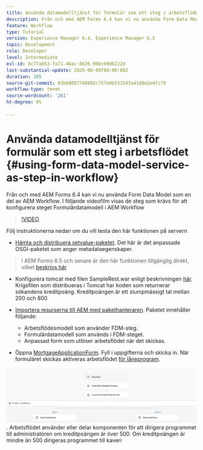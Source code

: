 ```yaml
---
title: Använda datamodelltjänst för formulär som ett steg i arbetsflödet
description: Från och med AEM Forms 6.4 kan vi nu använda Form Data Model som en del av AEM Workflow. I följande videofilm visas stegen som behövs för att konfigurera steget för formulärdatamodell i AEM Workflow.
feature: Workflow
type: Tutorial
version: Experience Manager 6.4, Experience Manager 6.5
topic: Development
role: Developer
level: Intermediate
exl-id: 0c77a853-fa71-46ac-8626-99bc69d6222d
last-substantial-update: 2020-06-09T00:00:00Z
duration: 205
source-git-commit: 03b68057748892c757e0b5315d3a41d0a2e4fc79
workflow-type: tm+mt
source-wordcount: '261'
ht-degree: 0%

---
```


# Använda datamodelltjänst för formulär som ett steg i arbetsflödet {#using-form-data-model-service-as-step-in-workflow}

Från och med AEM Forms 6.4 kan vi nu använda Form Data Model som en del av AEM Workflow. I följande videofilm visas de steg som krävs för att konfigurera steget Formulärdatamodell i AEM Workflow


>[!VIDEO](https://video.tv.adobe.com/v/21719?quality=12&learn=on)

Följ instruktionerna nedan om du vill testa den här funktionen på servern
* [Hämta och distribuera setvalue-paketet](/help/forms/assets/common-osgi-bundles/SetValueApp.core-1.0-SNAPSHOT.jar). Det här är det anpassade OSGI-paketet som anger metadataegenskaper.
>I AEM Forms 6.5 och senare är den här funktionen tillgänglig direkt, vilket [beskrivs här](form-data-model-service-as-step-in-aem65-workflow-video-use.md)

* Konfigurera tomcat med filen SampleRest.war enligt beskrivningen [här](https://experienceleague.adobe.com/docs/experience-manager-learn/forms/ic-print-channel-tutorial/introduction.html?lang=sv-SE). Krigsfilen som distribueras i Tomcat har koden som returnerar sökandens kreditpoäng. Kreditpoängen är ett slumpmässigt tal mellan 200 och 800

* [Importera resurserna till AEM med pakethanteraren](assets/invoke-fdm-as-service-step.zip). Paketet innehåller följande:

   * Arbetsflödesmodell som använder FDM-steg.
   * Formulärdatamodell som används i FDM-steget.
   * Anpassad form som utlöser arbetsflödet när det skickas.
* Öppna [MortgageApplicationForm](http://localhost:4502/content/dam/formsanddocuments/loanapplication/jcr:content?wcmmode=disabled). Fyll i uppgifterna och skicka in. När formuläret skickas aktiveras arbetsflödet [för låneprogram](http://http://localhost:4502/editor.html/conf/global/settings/workflow/models/LoanApplication2.html).

![&#x200B; arbetsflöde &#x200B;](assets/fdm-as-service-step-workflow.PNG).
Arbetsflödet använder eller delar komponenten för att dirigera programmet till administratören om kreditpoängen är över 500. Om kreditpoängen är mindre än 500 dirigeras programmet till kaveri
